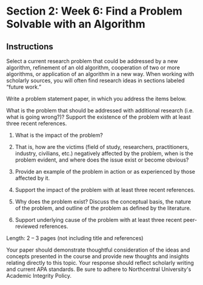 # Section 2: Week 6: Find a Problem Solvable with an Algorithm

## Instructions

Select a current research problem that could be addressed by a new algorithm, refinement of an old algorithm, cooperation of two or more algorithms, or application of an algorithm in a new way.  When working with scholarly sources, you will often find research ideas in sections labeled “future work.”

Write a problem statement paper, in which you address the items below.

What is the problem that should be addressed with additional research (i.e. what is going wrong?)?  Support the existence of the problem with at least three recent references.

1. What is the impact of the problem?

2. That is, how are the victims (field of study, researchers, practitioners, industry, civilians, etc.) negatively affected by the problem, when is the problem evident, and where does the issue exist or become obvious?

3. Provide an example of the problem in action or as experienced by those affected by it.  

4. Support the impact of the problem with at least three recent references.

5. Why does the problem exist? Discuss the conceptual basis, the nature of the problem, and outline of the problem as defined by the literature.  

6. Support underlying cause of the problem with at least three recent peer-reviewed references.

Length: 2 – 3 pages (not including title and references)

Your paper should demonstrate thoughtful consideration of the ideas and concepts presented in the course and provide new thoughts and insights relating directly to this topic. Your response should reflect scholarly writing and current APA standards. Be sure to adhere to Northcentral University's Academic Integrity Policy.
